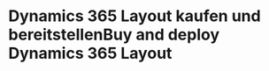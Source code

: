 # <a name="buy-and-deploy-dynamics-365-layout"></a><span data-ttu-id="37a9f-101">Dynamics 365 Layout kaufen und bereitstellen</span><span class="sxs-lookup"><span data-stu-id="37a9f-101">Buy and deploy Dynamics 365 Layout</span></span>